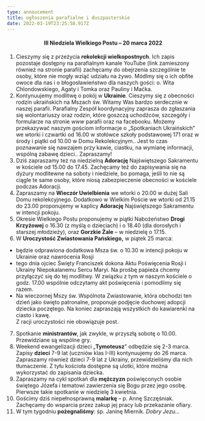 ```yaml
---
type: annoucement
title: ogłoszenia parafialne i duszpasterskie
date: 2022-03-19T23:25:58.917Z
---
```

<!--StartFragment-->

<h4 style="text-align:center;">III Niedziela Wielkiego Postu – 20 marca 2022</h4>

1. Cieszymy się z przeżycia **rekolekcji wielkopostnych**. Ich zapis pozostaje dostępny na parafialnym kanale YouTube (link zamieszony również na stronie parafii) zachęcamy do obejrzenia szczególnie te osoby, które nie mogły wziąć udziału na żywo. Módlmy się o ich obfite owoce dla nas i o błogosławieństwo dla naszych gości: o. Wita Chlondowskiego, Agaty i Tomka oraz Pauliny i Maćka.
2. Kontynuujemy modlitwę o pokój w **Ukrainie**. Cieszymy się z obecności rodzin ukraińskich na Mszach św. Witamy Was bardzo serdecznie w naszej parafii. Parafialny Zespół koordynacyjny zaprasza do zgłaszania się wolontariuszy oraz rodzin, które goszczą uchodźców, szczegóły i formularze na stronie *www* parafii oraz na facebooku. Możemy przekazywać naszym gościom informacje o „Spotkaniach Ukraińskich” we wtorki i czwartki od 16.00 w stołówce szkoły podstawowej 171 oraz w środy i piątki od 10.00 w Domu Rekolekcyjnym.. Jest to czas poznawanie się nawzajem przy kawie, ciastku, na wymianę informacji, wspólną zabawę dzieci.. Zapraszamy!
3. Dziś zapraszamy też na niedzielną **Adorację** Najświętszego Sakramentu w kościele od 15.00 do 17.45. Zachęcamy też do zapisywania się na dyżury modlitewne na soboty i niedziele, bo pomaga, jeśli to nie są ciągle te same osoby, które niosą zabezpieczenie obecności w kościele podczas Adoracji.
4. Zapraszamy na **Wieczór Uwielbienia** we wtorki o 20.00 w dużej Sali Domu rekolekcyjnego. Dodatkowo w Wielkim Poście we wtorki od 21.15 do 23.00 proponujemy w kaplicy **Adorację** Najświętszego Sakramentu w intencji pokoju.
5. Okresie Wielkiego Postu proponujemy w piątki Nabożeństwo **Drogi Krzyżowej** o 16.30 (z myślą o dzieciach) i o 18.40 (dla dorosłych i starszej młodzieży), oraz **Gorzkie Żale** – w niedzielę o 17.15.
6. W **Uroczystość Zwiastowania Pańskiego,** w piątek 25 marca:

* będzie odprawiona dodatkowa Msza św. o 10.30 w intencji pokoju w Ukrainie oraz nawrócenia Rosji
* tego dnia ojciec Święty Franciszek dokona Aktu Poświęcenia Rosji i Ukrainy Niepokalanemu Sercu Maryi. Na prośbę papieża chcemy przyłączyć się do tej modlitwy. W związku z tym w naszym kościele o godz. 17.00 wspólnie odczytamy akt poświęcenia i pomodlimy się razem.
* Na wieczornej Mszy św. Wspólnota Zwiastowanie, która obchodzi ten dzień jako święto patronalne, proponuje podjęcie duchowej adopcji dziecka poczętego. Na koniec zapraszają wszystkich do kawiarenki na ciasto i kawę.\
  Z racji uroczystości nie obowiązuje post.

7. Spotkanie **ministrantów**, jak zwykle, w przyszłą sobotę o 10.00. Przewidziane są wspólne gry.
8. Weekend ewangelizacji dzieci „**Tymoteusz**” odbędzie się 2-3 marca. Zapisy **dzieci** 7-9 lat (uczniów klas I-III) kontynuujemy do 26 marca. Zapraszamy również dzieci 7-9 lat z Ukrainy, przewidzieliśmy dla nich tłumaczenie. Z tyłu kościoła dostępne są ulotki, które można wykorzystać do zapisania dziecka.
9. Zapraszamy na cykl spotkań dla **mężczyzn** poświęconych osobie świętego Józefa i tematowi zawierzenia się Bogu przez jego osobę. Pierwsze takie spotkanie w niedzielę 3 kwietnia.
10. Gościmy dziś niepełnosprawną **malarkę** – p. Annę Szczęśniak. Zachęcamy do wsparcia przez zakup jej pracy lub przekazanie ofiary.
11. W tym tygodniu **pożegnaliśmy**: śp. Janinę Miernik. *Dobry Jezu…*

<!--EndFragment-->